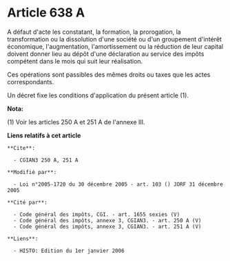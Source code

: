 # Article 638 A

A défaut d'acte les constatant, la formation, la prorogation, la transformation ou la dissolution d'une société ou d'un
groupement d'intérêt économique, l'augmentation, l'amortissement ou la réduction de leur capital doivent donner lieu au dépôt
d'une déclaration au service des impôts compétent dans le mois qui suit leur réalisation.

Ces opérations sont passibles des mêmes droits ou taxes que les actes correspondants.

Un décret fixe les conditions d'application du présent article (1).

**Nota:**

(1) Voir les articles 250 A et 251 A de l'annexe III.

**Liens relatifs à cet article**

	**Cite**:

	  - CGIAN3 250 A, 251 A

	**Modifié par**:

	  - Loi n°2005-1720 du 30 décembre 2005 - art. 103 () JORF 31 décembre 2005

	**Cité par**:

	  - Code général des impôts, CGI. - art. 1655 sexies (V)
	  - Code général des impôts, annexe 3, CGIAN3. - art. 250 A (V)
	  - Code général des impôts, annexe 3, CGIAN3. - art. 251 A (V)

	**Liens**:

	  - HISTO: Edition du 1er janvier 2006
